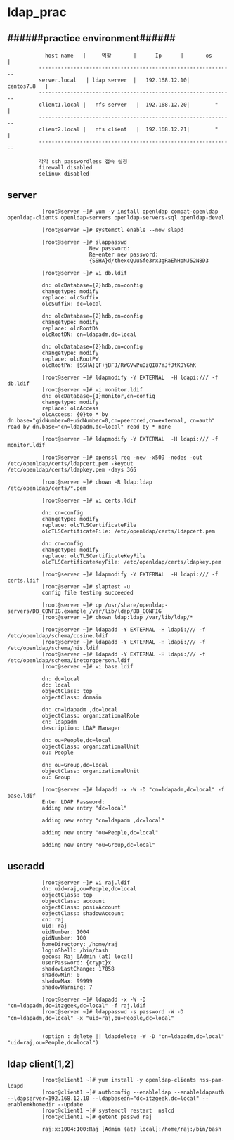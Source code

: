 # ldap_prac

   ######practice environment######
   --------------------------------
   
                host name   |     역할	   |      Ip      |       os       |
              --------------------------------------------------------------               
              server.local	 | ldap server  |	192.168.12.10|    centos7.8   |
              --------------------------------------------------------------
              client1.local |	nfs server   |	192.168.12.20|        "       | 
              --------------------------------------------------------------
              client2.local |	nfs client   |	192.168.12.21|        "       |
              --------------------------------------------------------------
              
              각각 ssh passwordless 접속 설정
              firewall disabled
              selinux disabled
 
 server
 ------
              
               [root@server ~]# yum -y install openldap compat-openldap openldap-clients openldap-servers openldap-servers-sql openldap-devel

               [root@server ~]# systemctl enable --now slapd

               [root@server ~]# slappasswd
                              New password: 
                              Re-enter new password: 
                              {SSHA}d/thexcQUuSfe3rx3gRaEhHpNJ52N8D3

               [root@server ~]# vi db.ldif

               dn: olcDatabase={2}hdb,cn=config
               changetype: modify
               replace: olcSuffix
               olcSuffix: dc=local

               dn: olcDatabase={2}hdb,cn=config
               changetype: modify
               replace: olcRootDN
               olcRootDN: cn=ldapadm,dc=local

               dn: olcDatabase={2}hdb,cn=config
               changetype: modify
               replace: olcRootPW
               olcRootPW: {SSHA}QF+jBFJ/RWGVwPuDzQI87YJfJtKOYGhK

               [root@server ~]# ldapmodify -Y EXTERNAL  -H ldapi:/// -f db.ldif
               [root@server ~]# vi monitor.ldif
               dn: olcDatabase={1}monitor,cn=config
               changetype: modify
               replace: olcAccess
               olcAccess: {0}to * by dn.base="gidNumber=0+uidNumber=0,cn=peercred,cn=external, cn=auth" read by dn.base="cn=ldapadm,dc=local" read by * none

               [root@server ~]# ldapmodify -Y EXTERNAL  -H ldapi:/// -f monitor.ldif

               [root@server ~]# openssl req -new -x509 -nodes -out /etc/openldap/certs/ldapcert.pem -keyout /etc/openldap/certs/ldapkey.pem -days 365

               [root@server ~]# chown -R ldap:ldap /etc/openldap/certs/*.pem

               [root@server ~]# vi certs.ldif

               dn: cn=config
               changetype: modify
               replace: olcTLSCertificateFile
               olcTLSCertificateFile: /etc/openldap/certs/ldapcert.pem

               dn: cn=config
               changetype: modify
               replace: olcTLSCertificateKeyFile
               olcTLSCertificateKeyFile: /etc/openldap/certs/ldapkey.pem 

               [root@server ~]# ldapmodify -Y EXTERNAL  -H ldapi:/// -f certs.ldif
               [root@server ~]# slaptest -u
               config file testing succeeded

               [root@server ~]# cp /usr/share/openldap-servers/DB_CONFIG.example /var/lib/ldap/DB_CONFIG
               [root@server ~]# chown ldap:ldap /var/lib/ldap/*

               [root@server ~]# ldapadd -Y EXTERNAL -H ldapi:/// -f /etc/openldap/schema/cosine.ldif
               [root@server ~]# ldapadd -Y EXTERNAL -H ldapi:/// -f /etc/openldap/schema/nis.ldif 
               [root@server ~]# ldapadd -Y EXTERNAL -H ldapi:/// -f /etc/openldap/schema/inetorgperson.ldif
               [root@server ~]# vi base.ldif

               dn: dc=local
               dc: local
               objectClass: top
               objectClass: domain

               dn: cn=ldapadm ,dc=local
               objectClass: organizationalRole
               cn: ldapadm
               description: LDAP Manager

               dn: ou=People,dc=local
               objectClass: organizationalUnit
               ou: People

               dn: ou=Group,dc=local
               objectClass: organizationalUnit
               ou: Group

               [root@server ~]# ldapadd -x -W -D "cn=ldapadm,dc=local" -f base.ldif
               Enter LDAP Password: 
               adding new entry "dc=local"

               adding new entry "cn=ldapadm ,dc=local"

               adding new entry "ou=People,dc=local"

               adding new entry "ou=Group,dc=local"
               
               
               
               
               
useradd
-------
               [root@server ~]# vi raj.ldif
               dn: uid=raj,ou=People,dc=local
               objectClass: top
               objectClass: account
               objectClass: posixAccount
               objectClass: shadowAccount
               cn: raj
               uid: raj
               uidNumber: 1004
               gidNumber: 100
               homeDirectory: /home/raj
               loginShell: /bin/bash
               gecos: Raj [Admin (at) local]
               userPassword: {crypt}x
               shadowLastChange: 17058
               shadowMin: 0
               shadowMax: 99999
               shadowWarning: 7
               
               [root@server ~]# ldapadd -x -W -D "cn=ldapadm,dc=itzgeek,dc=local" -f raj.ldif
               [root@server ~]# ldappasswd -s password -W -D "cn=ldapadm,dc=local" -x "uid=raj,ou=People,dc=local"
               
               
               (option : delete || ldapdelete -W -D "cn=ldapadm,dc=local" "uid=raj,ou=People,dc=local")

ldap client[1,2]
----------------
               [root@client1 ~]# yum install -y openldap-clients nss-pam-ldapd
               [root@client1 ~]# authconfig --enableldap --enableldapauth --ldapserver=192.168.12.10 --ldapbasedn="dc=itzgeek,dc=local" --enablemkhomedir --update
               [root@client1 ~]# systemctl restart  nslcd
               [root@client1 ~]# getent passwd raj

               raj:x:1004:100:Raj [Admin (at) local]:/home/raj:/bin/bash
               
